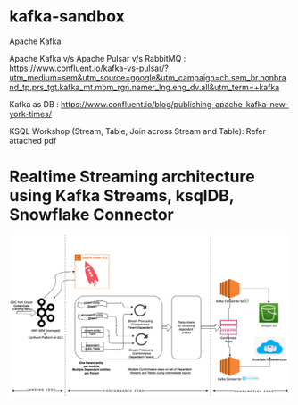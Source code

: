 # kafka-sandbox
Apache Kafka

Apache Kafka v/s Apache Pulsar v/s RabbitMQ : https://www.confluent.io/kafka-vs-pulsar/?utm_medium=sem&utm_source=google&utm_campaign=ch.sem_br.nonbrand_tp.prs_tgt.kafka_mt.mbm_rgn.namer_lng.eng_dv.all&utm_term=+kafka

Kafka as DB : https://www.confluent.io/blog/publishing-apache-kafka-new-york-times/

KSQL Workshop (Stream, Table, Join across Stream and Table): Refer attached pdf

# Realtime Streaming architecture using Kafka Streams, ksqlDB, Snowflake Connector
![Streaming Archicture](https://github.com/productiveAnalytics/kafka-sandbox/blob/master/realtime_streaming_kafka_ksqlDB_Snowflake.png?raw=true)
